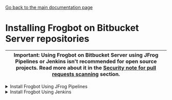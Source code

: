 [Go back to the main documentation page](https://github.com/jfrog/frogbot)

# Installing Frogbot on Bitbucket Server repositories

| Important: Using Frogbot on Bitbucket Server using JFrog Pipelines or Jenkins isn't recommended for open source projects. Read more about it in the [Security note for pull requests scanning](../README.md#-security-note-for-pull-requests-scanning) section. |
| -------------------------------------------------------------------------------------------------------------------------------------------------------------------------------------------------------------------- |

   <details>
      <summary>Install Frogbot Using JFrog Pipelines</summary>

   * Make sure you have the connection details of your JFrog environment. 
   * Save the JFrog connection details as a [JFrog Platform Access Token Integration](https://www.jfrog.com/confluence/display/JFROG/JFrog+Platform+Access+Token+Integration)
      named **jfrogPlatform**. 
   * Save your Bitbucket access token in a [Bitbucket Server Integration](https://www.jfrog.com/confluence/display/JFROG/Bitbucket+Server+Integration) named
      **gitIntegration**. 
   * Create a **pipelines.yml** file using one of the available [templates](templates/jfrog-pipelines) and push the file to your Frogbot Management Git repository under a directory named `.jfrog-pipelines`. 
   * In the **pipelines.yml**, make sure to set values for all the mandatory variables. 
   * In the **pipelines.yml**, if you're using a Windows agent, modify the code inside the onExecute sections as described in the template comments.

      **Important**
      - Make sure all the build tools that are used to build the project are installed on the build agent.
      </details>
      <details>
         <summary>Install Frogbot Using Jenkins</summary>
     
   - Make sure you have the connection details of your JFrog environment. 
   - Save the JFrog connection details as Credentials in Jenkins with the following Credential IDs: **JF_URL**,
      **JF_USER** and **JF_PASSWORD** (You can also use **JF_XRAY_URL** and **JF_ARTIFACTORY_URL** instead of  **JF_URL**
      and **JF_ACCESS_TOKEN** instead of **JF_USER** and **JF_PASSWORD**). 
   - Save your Bitbucket access token as a Credential in Jenkins with the `FROGBOT_GIT_TOKEN` Credential ID. 
   - Create a Jenkinsfile with the below content under the root of your **Frogbot Management Repository**.
   - In the Jenkinsfile, set the values of all the mandatory variables.
   - In the Jenkinsfile, modify the code inside the `Download Frogbot` and `Scan Pull Requests` according to the Jenkins agent operating system.
   - Create a Pipeline job in Jenkins pointing to the Jenkinsfile in your **Frogbot Management Repository**.

      ```groovy
      // Run the job every 5 minutes 
      CRON_SETTINGS = '''*/5 * * * *'''
   
      pipeline {
          agent any
   
          triggers {
              cron(CRON_SETTINGS)
          }
   
          environment {   
               // [Mandatory]
               // JFrog platform URL (This functionality requires version 3.29.0 or above of Xray)
               JF_URL= credentials("JF_URL")
            
               // [Mandatory if JF_USER and JF_PASSWORD are not provided]
               // JFrog access token with 'read' permissions for Xray
               JF_ACCESS_TOKEN= credentials("JF_ACCESS_TOKEN")
            
               // [Mandatory if JF_ACCESS_TOKEN is not provided]
               // JFrog user and password with 'read' permissions for Xray
               // JF_USER= credentials("JF_USER")
               // JF_PASSWORD= credentials("JF_PASSWORD")
            
               // [Mandatory]
               // Bitbucket access token with the write repository permissions 
               JF_GIT_TOKEN= credentials("FROGBOT_GIT_TOKEN")
               JF_GIT_PROVIDER= "bitbucketServer"
            
               // [Mandatory]
               // Username of the Bitbucket account
               JF_GIT_USERNAME= ""
            
               // [Mandatory]
               // Bitbucket project namespace
               JF_GIT_OWNER= ""
            
               // [Mandatory]
               // API endpoint to Bitbucket server
               JF_GIT_API_ENDPOINT= ""
            
               // [Optional]
               // If the machine that runs Frogbot has no access to the internat, set the name of a remote repository 
               // in Artifactory, which proxies https://releases.jfrog.io/artifactory
               // The 'frogbot' executable and other tools it needs will be downloaded through this repository.
               // JF_RELEASES_REPO= ""
            
            
            
            
               //////////////////////////////////////////////////////////////////////////
               //   If your project uses a 'frogbot-config.yml' file, you can define   //
               //   the following variables inside the file, instead of here.          //
               //////////////////////////////////////////////////////////////////////////
            
               // [Mandatory if the two conditions below are met]
               // 1. The project uses npm, yarn 2, NuGet or .NET to download its dependencies
               // 2. The `installCommand` variable isn't set in your frogbot-config.yml file.
               //
               // The command that installs the project dependencies (e.g "npm i", "nuget restore" or "dotnet restore")
               JF_INSTALL_DEPS_CMD= ""
            
               // [Optional, default: "."]
               // Relative path to the root of the project in the Git repository
               // JF_WORKING_DIR= path/to/project/dir
                
               // [Optional]
               // Xray Watches. Learn more about them here: https://www.jfrog.com/confluence/display/JFROG/Configuring+Xray+Watches
               // JF_WATCHES= <watch-1>,<watch-2>...<watch-n>
                
               // [Optional]
               // JFrog project. Learn more about it here: https://www.jfrog.com/confluence/display/JFROG/Projects
               // JF_PROJECT= <project-key>
                
               // [Optional, default: "FALSE"]
               // Displays all existing vulnerabilities, including the ones that were added by the pull request.
               // JF_INCLUDE_ALL_VULNERABILITIES= "TRUE"
                
               // [Optional, default: "TRUE"]
               // Fails the Frogbot task if any security issue is found.
               // JF_FAIL= "FALSE"
            
               // [Optional]
               // Frogbot will download the project dependencies if they're not cached locally. To download the
               // dependencies from a virtual repository in Artifactory, set the name of of the repository. There's no
               // need to set this value, if it is set in the frogbot-config.yml file.
               // JF_DEPS_REPO= ""
          }
      
          stages {
                stage('Download Frogbot') {
                    steps {
                        // For Linux / MacOS runner:
                        sh """ curl -fLg "https://releases.jfrog.io/artifactory/frogbot/v2/[RELEASE]/getFrogbot.sh" | sh"""
      
                        // For Windows runner:
                        // powershell """iwr https://releases.jfrog.io/artifactory/frogbot/v2/[RELEASE]/frogbot-windows-amd64/frogbot.exe -OutFile .\frogbot.exe"""
                     }
                 }
      
                 stage('Scan Pull Requests') {
                     steps {
                         sh "./frogbot scan-pull-requests"
      
                         // For Windows runner:
                         // powershell """.\frogbot.exe scan-pull-requests"""
                     }
                 }
      
                  stage('Scan and Fix Repos') {
                     steps {
                         sh "./frogbot scan-and-fix-repos"
      
                         // For Windows runner:
                         // powershell """.\frogbot.exe scan-and-fix-repos"""
                     }
                 }
            }
      }
      ```
     
      **Important**

      - Make sure that either **JF_USER** and **JF_PASSWORD** or **JF_ACCESS_TOKEN** are set in the Jenkinsfile, but not both.
      - Make sure that all the build tools that are used to build the project are installed on the Jenkins agent.

      </details>

     </details>


